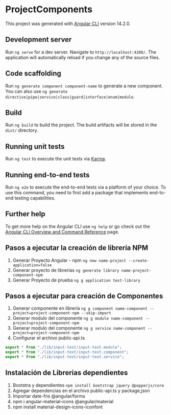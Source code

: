 # ProjectComponents

This project was generated with [Angular CLI](https://github.com/angular/angular-cli) version 14.2.0.

## Development server

Run `ng serve` for a dev server. Navigate to `http://localhost:4200/`. The application will automatically reload if you change any of the source files.

## Code scaffolding

Run `ng generate component component-name` to generate a new component. You can also use `ng generate directive|pipe|service|class|guard|interface|enum|module`.

## Build

Run `ng build` to build the project. The build artifacts will be stored in the `dist/` directory.

## Running unit tests

Run `ng test` to execute the unit tests via [Karma](https://karma-runner.github.io).

## Running end-to-end tests

Run `ng e2e` to execute the end-to-end tests via a platform of your choice. To use this command, you need to first add a package that implements end-to-end testing capabilities.

## Further help

To get more help on the Angular CLI use `ng help` or go check out the [Angular CLI Overview and Command Reference](https://angular.io/cli) page.

## Pasos a ejecutar la creación de librería NPM

1. Generar Proyecto Angular - npm
   `ng new name-project --create-application=false`
2. Generar proyecto de librerias
   `ng generate library name-project-component-npm`
3. Generar Proyecto de prueba
   `ng g application test-library`

## Pasos a ejecutar para creación de Componentes

1. Generar componente en librería
   `ng g component name-component --project=project-component-npm --skip-import`
2. Generar modulo del componente
   `ng g module name-component --project=project-component-npm`
3. Generar modulo del componente
   `ng g service name-component --project=project-component-npm`
4. Configurar el archivo public-api.ts

```typescript
export * from "./lib/input-text/input-text.module";
export * from "./lib/input-text/input-text.component";
export * from "./lib/input-text/input-text.service";
```

## Instalación de Librerias dependientes

1. Bootstra y dependientes `npm install bootstrap jquery @popperjs/core`
2. Agregar dependencias en el archivo public-api.ts y package,json
3. Importar date-fns @angular/forms
4. npm i angular-material-icons @angular/material
5. npm install material-design-icons-iconfont

